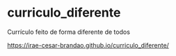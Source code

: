 # curriculo_diferente
Currículo feito de forma diferente de todos


https://irae-cesar-brandao.github.io/curriculo_diferente/
